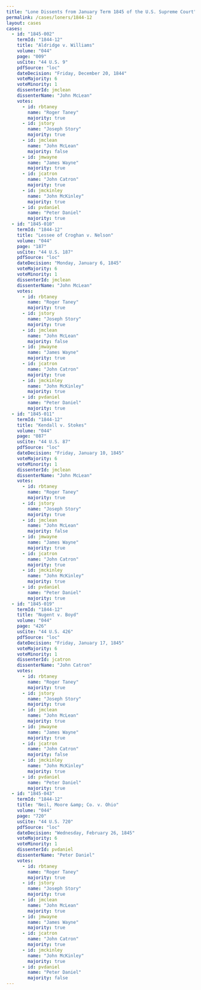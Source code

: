 ```yaml
---
title: "Lone Dissents from January Term 1845 of the U.S. Supreme Court"
permalink: /cases/loners/1844-12
layout: cases
cases:
  - id: "1845-002"
    termId: "1844-12"
    title: "Aldridge v. Williams"
    volume: "044"
    page: "009"
    usCite: "44 U.S. 9"
    pdfSource: "loc"
    dateDecision: "Friday, December 20, 1844"
    voteMajority: 6
    voteMinority: 1
    dissenterId: jmclean
    dissenterName: "John McLean"
    votes:
      - id: rbtaney
        name: "Roger Taney"
        majority: true
      - id: jstory
        name: "Joseph Story"
        majority: true
      - id: jmclean
        name: "John McLean"
        majority: false
      - id: jmwayne
        name: "James Wayne"
        majority: true
      - id: jcatron
        name: "John Catron"
        majority: true
      - id: jmckinley
        name: "John McKinley"
        majority: true
      - id: pvdaniel
        name: "Peter Daniel"
        majority: true
  - id: "1845-010"
    termId: "1844-12"
    title: "Lessee of Croghan v. Nelson"
    volume: "044"
    page: "187"
    usCite: "44 U.S. 187"
    pdfSource: "loc"
    dateDecision: "Monday, January 6, 1845"
    voteMajority: 6
    voteMinority: 1
    dissenterId: jmclean
    dissenterName: "John McLean"
    votes:
      - id: rbtaney
        name: "Roger Taney"
        majority: true
      - id: jstory
        name: "Joseph Story"
        majority: true
      - id: jmclean
        name: "John McLean"
        majority: false
      - id: jmwayne
        name: "James Wayne"
        majority: true
      - id: jcatron
        name: "John Catron"
        majority: true
      - id: jmckinley
        name: "John McKinley"
        majority: true
      - id: pvdaniel
        name: "Peter Daniel"
        majority: true
  - id: "1845-011"
    termId: "1844-12"
    title: "Kendall v. Stokes"
    volume: "044"
    page: "087"
    usCite: "44 U.S. 87"
    pdfSource: "loc"
    dateDecision: "Friday, January 10, 1845"
    voteMajority: 6
    voteMinority: 1
    dissenterId: jmclean
    dissenterName: "John McLean"
    votes:
      - id: rbtaney
        name: "Roger Taney"
        majority: true
      - id: jstory
        name: "Joseph Story"
        majority: true
      - id: jmclean
        name: "John McLean"
        majority: false
      - id: jmwayne
        name: "James Wayne"
        majority: true
      - id: jcatron
        name: "John Catron"
        majority: true
      - id: jmckinley
        name: "John McKinley"
        majority: true
      - id: pvdaniel
        name: "Peter Daniel"
        majority: true
  - id: "1845-019"
    termId: "1844-12"
    title: "Nugent v. Boyd"
    volume: "044"
    page: "426"
    usCite: "44 U.S. 426"
    pdfSource: "loc"
    dateDecision: "Friday, January 17, 1845"
    voteMajority: 6
    voteMinority: 1
    dissenterId: jcatron
    dissenterName: "John Catron"
    votes:
      - id: rbtaney
        name: "Roger Taney"
        majority: true
      - id: jstory
        name: "Joseph Story"
        majority: true
      - id: jmclean
        name: "John McLean"
        majority: true
      - id: jmwayne
        name: "James Wayne"
        majority: true
      - id: jcatron
        name: "John Catron"
        majority: false
      - id: jmckinley
        name: "John McKinley"
        majority: true
      - id: pvdaniel
        name: "Peter Daniel"
        majority: true
  - id: "1845-043"
    termId: "1844-12"
    title: "Neil, Moore &amp; Co. v. Ohio"
    volume: "044"
    page: "720"
    usCite: "44 U.S. 720"
    pdfSource: "loc"
    dateDecision: "Wednesday, February 26, 1845"
    voteMajority: 6
    voteMinority: 1
    dissenterId: pvdaniel
    dissenterName: "Peter Daniel"
    votes:
      - id: rbtaney
        name: "Roger Taney"
        majority: true
      - id: jstory
        name: "Joseph Story"
        majority: true
      - id: jmclean
        name: "John McLean"
        majority: true
      - id: jmwayne
        name: "James Wayne"
        majority: true
      - id: jcatron
        name: "John Catron"
        majority: true
      - id: jmckinley
        name: "John McKinley"
        majority: true
      - id: pvdaniel
        name: "Peter Daniel"
        majority: false
---
```

